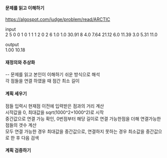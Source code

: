 #### 문제를 읽고 이해하기
https://algospot.com/judge/problem/read/ARCTIC

input</br>
2
5
0 0
1 0
1 1
1 2
0 2
6
1.0 1.0
30.91 8
4.0 7.64
21.12 6.0
11.39 3.0
5.31 11.0


output</br>
1.00
10.18
 
#### 재정의와 추상화<br>
-- 문제를 읽고 본인이 이해하기 쉬운 방식으로 해석<br>
각 점들을 연결 하였을 때 점간 최소 길이 

#### 계획 세우기<br>
점들 입력시 현재점 이전에 입력받은 점과의 거리 계산<br>
시작값을 0, 최대값을 sqrt(1000^2+1000^2)로 시작<br>
중간값으로 연결 가능 확인, 0번점부터 해당 길이로 연결 가능한점을 더해 연결가능한 점들의 갯수 계산<br>
모두 연결 가능한 경우 최대값을 중간값으로, 연결하지 못하는 경우 최소값을 중간값으로 한 후 다음 검색<br>

#### 계획 검증하기
